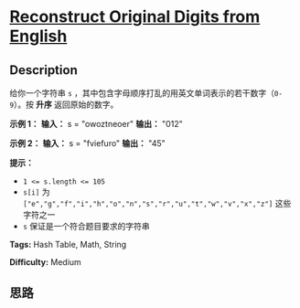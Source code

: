 # [Reconstruct Original Digits from English][title]

## Description

给你一个字符串 `s` ，其中包含字母顺序打乱的用英文单词表示的若干数字（`0-9`）。按 **升序** 返回原始的数字。



**示例 1：**
            **输入：** s = "owoztneoer"    **输出：** "012"    

**示例 2：**
            **输入：** s = "fviefuro"    **输出：** "45"    



**提示：**

  * `1 <= s.length <= 105`
  * `s[i]` 为 `["e","g","f","i","h","o","n","s","r","u","t","w","v","x","z"]` 这些字符之一
  * `s` 保证是一个符合题目要求的字符串


**Tags:** Hash Table, Math, String

**Difficulty:** Medium

## 思路

[title]: https://leetcode-cn.com/problems/reconstruct-original-digits-from-english
